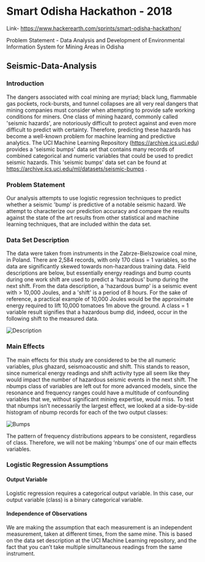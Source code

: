 # Smart Odisha Hackathon - 2018

Link- https://www.hackerearth.com/sprints/smart-odisha-hackathon/

Problem Statement - Data Analysis and Development of Environmental Information System for Mining Areas in Odisha

## Seismic-Data-Analysis

### Introduction

The dangers associated with coal mining are myriad; black lung, flammable gas pockets,
rock-bursts, and tunnel collapses are all very real dangers that mining companies must consider
when attempting to provide safe working conditions for miners. One class of mining hazard,
commonly called 'seismic hazards', are notoriously difficult to protect against and even more
difficult to predict with certainty. Therefore, predicting these hazards has become a well-known
problem for machine learning and predictive analytics. The UCI Machine Learning Repository
(https://archive.ics.uci.edu) provides a 'seismic bumps' data set that contains many records of
combined categorical and numeric variables that could be used to predict seismic hazards. This
'seismic bumps' data set can be found at
https://archive.ics.uci.edu/ml/datasets/seismic-bumps .

### Problem Statement

Our analysis attempts to use logistic regression techniques to predict whether a seismic
'bump' is predictive of a notable seismic hazard. We attempt to characterize our prediction
accuracy and compare the results against the state of the art results from other statistical and
machine learning techniques, that are included within the data set.

### Data Set Description

The data were taken from instruments in the Zabrze-Bielszowice coal mine, in Poland.
There are 2,584 records, with only 170 class = 1 variables, so the data are significantly skewed
towards non-hazardous training data. Field descriptions are below, but essentially energy
readings and bump counts during one work shift are used to predict a 'hazardous' bump during
the next shift. From the data description, a 'hazardous bump' is a seismic event with > 10,000
Joules, and a 'shift' is a period of 8 hours. For the sake of reference, a practical example of
10,000 Joules would be the approximate energy required to lift 10,000 tomatoes 1m above the
ground. A class = 1 variable result signifies that a hazardous bump did, indeed, occur in the
following shift to the measured data. 

![Description ](https://github.com/TheCaffeineDev/Seismic-Data-Analysis/blob/master/img/att.JPG) 

### Main Effects

The main effects for this study are considered to be the all numeric variables, plus
ghazard, seismoacoustic and shift. This stands to reason, since numerical energy readings and
shift activity type all seem like they would impact the number of hazardous seismic events in
the next shift. The nbumps class of variables are left out for more advanced models, since the
resonance and frequency ranges could have a multitude of confounding variables that we,
without significant mining expertise, would miss. To test that nbumps isn’t necessarily the
largest effect, we looked at a side-by-side histogram of nbump records for each of the two
output classes:

![Bumps ](https://github.com/TheCaffeineDev/Seismic-Data-Analysis/blob/master/img/bumps.JPG) 

The pattern of frequency distributions appears to be consistent, regardless of class. Therefore, we will
not be making ‘nbumps’ one of our main effects variables.

### Logistic Regression Assumptions

#### Output Variable
Logistic regression requires a categorical output variable. In this case, our output variable (class) is a
binary categorical variable.

#### Independence of Observations
We are making the assumption that each measurement is an independent measurement, taken at
different times, from the same mine. This is based on the data set description at the UCI Machine
Learning repository, and the fact that you can’t take multiple simultaneous readings from the same
instrument.
